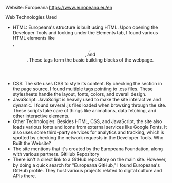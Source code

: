 Website: Europeana
https://www.europeana.eu/en

Web Technologies Used
* HTML: Europeana's structure is built using HTML. Upon opening the Developer Tools and looking under the Elements tab, I found various HTML elements like <div>, <header>, <section>, and <footer>. These tags form the basic building blocks of the webpage.
* CSS: The site uses CSS to style its content. By checking the <head> section in the page source, I found multiple <link> tags pointing to .css files. These stylesheets handle the layout, fonts, colors, and overall design.
* JavaScript: JavaScript is heavily used to make the site interactive and dynamic. I found several .js files loaded when browsing through the site. These scripts take care of things like animations, data fetching, and other interactive elements.
* Other Technologies: Besides HTML, CSS, and JavaScript, the site also loads various fonts and icons from external services like Google Fonts. It also uses some third-party services for analytics and tracking, which is spotted by checking the network requests in the Developer Tools.
Who Built the Website?
* The site mentions that it's created by the Europeana Foundation, along with various partners. 
GitHub Repository
* There isn't a direct link to a GitHub repository on the main site. However, by doing a quick search for "Europeana GitHub," I found Europeana's GitHub profile. They host various projects related to digital culture and APIs there.

